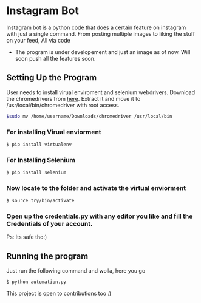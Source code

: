 # Instagram Bot

Instagram bot is a python code that does a certain feature on instagram with just a single command. From posting multiple images to liking the stuff on your feed, All via code

- The program is under developement and just an image as of now. Will soon push all the features soon.

## Setting Up the Program
User needs to install virual enviroment and selenium webdrivers.
Download the chromedrivers from [here](http://chromedriver.chromium.org/). Extract it and move it to /usr/local/bin/chromedriver with root access.
```sh
$sudo mv /home/username/Downloads/chromedriver /usr/local/bin
```


### For installing Virual enviorment
```sh
$ pip install virtualenv
```
### For Installing Selenium
```sh
$ pip install selenium
```

### Now locate to the folder and activate the virtual enviorment
```sh
$ source try/bin/activate
```
### Open up the credentials.py with any editor you like and fill the Credentials of your account. 
Ps: Its safe tho:)


## Running the program

Just run the following command and wolla, here you go
```sh
$ python automation.py
```

This project is open to contributions too :)